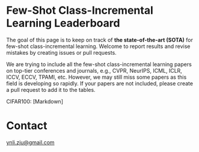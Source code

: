 # Few-Shot Class-Incremental Learning Leaderboard

The goal of this page is to keep on track of **the state-of-the-art (SOTA)** for few-shot class-incremental learning. Welcome to report results and revise mistakes by creating issues or pull requests. 

We are trying to include all the few-shot class-incremental learning papers on top-tier conferences and journals, e.g., CVPR, NeurIPS, ICML, ICLR, ICCV, ECCV, TPAMI, etc. However, we may still miss some papers as this field is developing so rapidly. If your papers are not included, please create a pull request to add it to the tables. 

CIFAR100: [Markdown]

# Contact
ynli.zju@gmail.com
